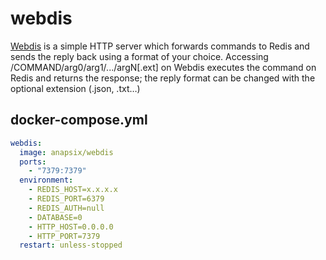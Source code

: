 webdis
======

[Webdis][1] is a simple HTTP server which forwards commands to Redis and sends
the reply back using a format of your choice. Accessing
/COMMAND/arg0/arg1/.../argN[.ext] on Webdis executes the command on Redis and
returns the response; the reply format can be changed with the optional
extension (.json, .txt…)

## docker-compose.yml

```yaml
webdis:
  image: anapsix/webdis
  ports:
    - "7379:7379"
  environment:
    - REDIS_HOST=x.x.x.x
    - REDIS_PORT=6379
    - REDIS_AUTH=null
    - DATABASE=0
    - HTTP_HOST=0.0.0.0
    - HTTP_PORT=7379
  restart: unless-stopped
```

[1]: https://webd.is/
